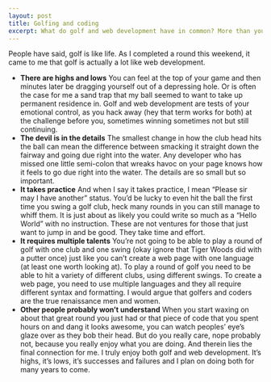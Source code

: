 ```yaml
---
layout: post
title: Golfing and coding
excerpt: What do golf and web development have in common? More than you would think.
---
```

People have said, golf is like life. As I completed a round this weekend, it came to me that golf is actually a lot like web development.

* **There are highs and lows** You can feel at the top of your game and then minutes later be dragging yourself out of a depressing hole. Or is often the case for me a sand trap that my ball seemed to want to take up permanent residence in. Golf and web development are tests of your emotional control, as you hack away (hey that term works for both) at the challenge before you, sometimes winning sometimes not but still continuing.  
* **The devil is in the details** The smallest change in how the club head hits the ball can mean the difference between smacking it straight down the fairway and going due right into the water. Any developer who has missed one little semi-colon that wreaks havoc on your page knows how it feels to go due right into the water. The details are so small but so important.
* **It takes practice** And when I say it takes practice, I mean “Please sir may I have another” status. You’d be lucky to even hit the ball the first time you swing a golf club, heck many rounds in you can still manage to whiff them. It is just about as likely you could write so much as a “Hello World” with no instruction. These are not ventures for those that just want to jump in and be good. They take time and effort.
* **It requires multiple talents** You’re not going to be able to play a round of golf with one club and one swing (okay ignore that Tiger Woods did with a putter once) just like you can’t create a web page with one language (at least one worth looking at). To play a round of golf you need to be able to hit a variety of different clubs, using different swings. To create a web page, you need to use multiple languages and they all require different syntax and formatting. I would argue that golfers and coders are the true renaissance men and women.
* **Other people probably won’t understand** When you start waxing on about that great round you just had or that piece of code that you spent hours on and dang it looks awesome, you can watch peoples’ eye’s glaze over as they bob their head. But do you really care, nope probably not, because you really enjoy what you are doing. And therein lies the final connection for me. I truly enjoy both golf and web development. It’s highs, it’s lows, it’s successes and failures and I plan on doing both for many years to come.
